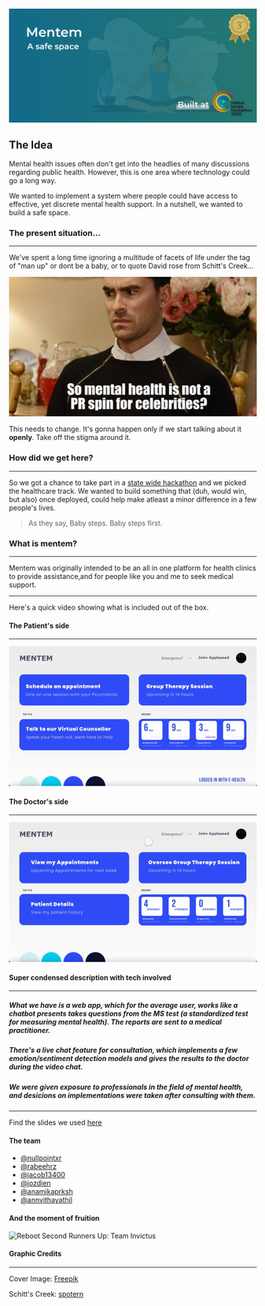 ![header_image](./assets/cover_image_mentem.png)
## The Idea
Mental health issues often don't get into the headlies of many discussions regarding public health. However, this is one area where technology could go a long way.

We wanted to implement a system where people could have access to effective, yet discrete mental health support. In a nutshell, we wanted to build a safe space.

### The present situation...
---
We've spent a long time ignoring a multitude of facets of life under the tag of "man up" or dont be a baby, or to quote David rose from Schitt's Creek...

![David Rose](./assets/schitts_creek_mental_health.jpeg)

This needs to change.  It's gonna happen only if we start talking about it <b>openly</b>. Take off the stigma around it.

### How did we get here?
---
So we got a chance to take part in a [state wide hackathon](https://reboot.asapkerala.gov.in) and we picked the healthcare track. We wanted to build something that (duh, would win, but also) once deployed, could help make atleast a minor difference in a few people's lives. 

> As they say, Baby steps. Baby steps first.

### What is mentem?
---
Mentem was originally intended to be an all in one platform for health clinics to provide assistance,and for people like you and me to seek medical support. 

---
Here's a quick video showing what is included out of the box.

#### The Patient's side
--- 
![The Patient's side](./assets/patient.gif)
<!-- [![The Client's side](./assets/vid_1.gif)](https://youtu.be/-Ax7xFPC0xk) -->

#### The Doctor's side
---
![The Doctor's side](assets/doctor.gif)
<!-- [![The Doctor's side](assets/vid_2.gif)](https://youtu.be/Uis3MZ23ilg) -->

#### Super condensed description with tech involved 
---
##### What we have is a web app, which for the average user, works like a chatbot presents takes questions from the MS test (a standardized test for measuring mental health). The reports are sent to a medical practitioner. 

##### There's a live chat feature for consultation, which implements a few emotion/sentiment detection models and gives the results to the doctor during the video chat. 

##### We were given exposure to professionals in the field of mental health, and desicions on implementations were taken after consulting with them.
---

Find the slides we used [here](https://speakerdeck.com/nullpointxr/mentem)

#### The team
* [@nullpointxr](https://github.com/nullpointxr)
* [@rabeehrz](https://github.com/rabeehrz)
* [@jacob13400](https://github.com/jacob13400)
* [@jozdien](https://github.com/jozdien)
* [@anamikaprksh](https://github.com/anamikaprksh)
* [@annvithayathil](https://github.com/annvithayathil)

#### And the moment of fruition
![Reboot Second Runners Up: Team Invictus](https://dev-to-uploads.s3.amazonaws.com/i/5aloao7fzkvbjphwebo9.jpg)

#### Graphic Credits
---
Cover Image: [Freepik](https://www.freepik.com/vectors/sport)

Schitt's Creek: [spotern](https://www.spotern.com/en/wanted/tv/schitt-s-creek/49664/black-zipper-sweater-of-david-rose-daniel-levy-in-schitt-s-creek-s01)


